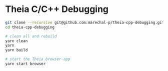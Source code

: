 # Theia C/C++ Debugging

```sh
git clone --recursive git@github.com:marechal-p/theia-cpp-debugging.git
cd theia-cpp-debugging

# clean all and rebuild
yarn clean
yarn
yarn build

# start the Theia browser-app
yarn start browser
```
